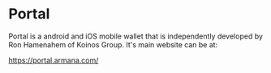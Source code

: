 # Portal

Portal is a android and iOS mobile wallet that is independently developed by Ron Hamenahem of Koinos Group. It's main website can be at:

https://portal.armana.com/